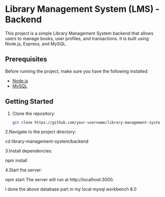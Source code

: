 # Library Management System (LMS) - Backend

This project is a simple Library Management System backend that allows users to manage books, user profiles, and transactions. It is built using Node.js, Express, and MySQL.

## Prerequisites

Before running the project, make sure you have the following installed:

- [Node.js](https://nodejs.org/)
- [MySQL](https://www.mysql.com/)

## Getting Started

1. Clone the repository:

   ```bash
   git clone https://github.com/your-username/library-management-system.git

2.Navigate to the project directory: 

cd library-management-system/backend

3.Install dependencies:

npm install

4.Start the server:

npm start
The server will run at http://localhost:3000.

I done the above database part in my local mysql workbench 8.0

    
